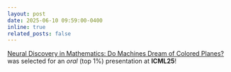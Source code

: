 ```yaml
---
layout: post
date: 2025-06-10 09:59:00-0400
inline: true
related_posts: false
---
```


[Neural Discovery in Mathematics: Do Machines Dream of Colored Planes?](https://arxiv.org/abs/2501.18527) was selected for an *oral* (top 1%) presentation at **ICML25**!